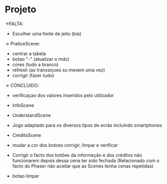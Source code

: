 # Projeto
->FALTA:
* Escolher uma fonte de jeito (bia) 

-> PraticeScene:

* centrar a tabela 
* botao "-" (atualizar o mdc)
* cores (tudo a branco) 
* refresh (as transsiçoes so mexem uma vez)
* corrigir (fazer tudo)



-> CONCLUIDO:
* verificaçao dos valores inseridos pelo utilizador     

* InfoScene 

* UnderstandScene

* Jogo adaptado para os diversos tipos de ecrãs incluindo smartphones

*  CreditsScene

*  mudar a cor dos botoes corrigir, limpar e verificar

* Corrigir o facto dos botões da informação e dos créditos não funcionarem depois dessa cena ter sido fechada (Relacionado com o facto do Phaser não aceitar que as Scenes tenha cenas repetidas) 

* botao limpar  


